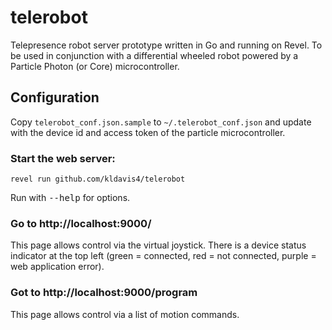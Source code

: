 # telerobot
Telepresence robot server prototype written in Go and running on Revel. To be used in conjunction with a differential wheeled robot powered by a Particle Photon (or Core) microcontroller. 

## Configuration
Copy `telerobot_conf.json.sample` to `~/.telerobot_conf.json` and update with the device id and access token of the particle microcontroller.

### Start the web server:

    revel run github.com/kldavis4/telerobot

   Run with <tt>--help</tt> for options.

### Go to http://localhost:9000/

This page allows control via the virtual joystick. There is a device status indicator at the top left (green = connected, red = not connected, purple = web application error).

### Got to http://localhost:9000/program

This page allows control via a list of motion commands.

